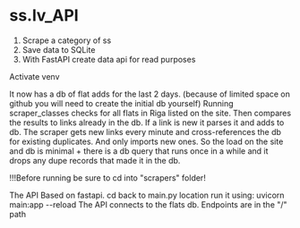 # ss.lv_API

1. Scrape a category of ss
2. Save data to SQLite
3. With FastAPI create data api for read purposes

Activate venv

It now has a db of flat adds for the last 2 days. (because of limited space on github you will need to create the initial db yourself)
Running scraper_classes checks for all flats in Riga listed on the site. 
Then compares the results to links already in the db. If a link is new it parses it and adds to db.
The scraper gets new links every minute and cross-references the db for existing duplicates. And only imports new ones. So the load on the site and db is minimal + there is a db query that runs once in a while and it drops any dupe records that made it in the db.

!!!Before running be sure to cd into "scrapers" folder!


The API 
Based on fastapi.
cd back to main.py location
run it using:
uvicorn main:app --reload
The API connects to the flats db. Endpoints are in the "/" path